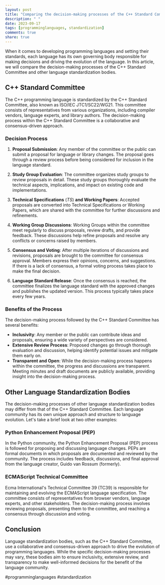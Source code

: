 ```yaml
---
layout: post
title: "Comparing the decision-making processes of the C++ Standard Committee and other language standardization bodies"
description: " "
date: 2023-09-17
tags: [programminglanguages, standardization]
comments: true
share: true
---
```


When it comes to developing programming languages and setting their standards, each language has its own governing body responsible for making decisions and driving the evolution of the language. In this article, we will compare the decision-making processes of the C++ Standard Committee and other language standardization bodies.

## C++ Standard Committee

The C++ programming language is standardized by the C++ Standard Committee, also known as ISO/IEC JTC1/SC22/WG21. This committee consists of representatives from various organizations, including compiler vendors, language experts, and library authors. The decision-making process within the C++ Standard Committee is a collaborative and consensus-driven approach.

### Decision Process

1. **Proposal Submission**: Any member of the committee or the public can submit a proposal for language or library changes. The proposal goes through a review process before being considered for inclusion in the language standard.

2. **Study Group Evaluation**: The committee organizes study groups to review proposals in detail. These study groups thoroughly evaluate the technical aspects, implications, and impact on existing code and implementations.

3. **Technical Specifications** (_TS_) **and Working Papers**: Accepted proposals are converted into Technical Specifications or Working Papers, which are shared with the committee for further discussions and refinements.

4. **Working Group Discussions**: Working Groups within the committee meet regularly to discuss proposals, review drafts, and provide feedback. These discussions help refine proposals and resolve any conflicts or concerns raised by members.

5. **Consensus and Voting**: After multiple iterations of discussions and revisions, proposals are brought to the committee for consensus approval. Members express their opinions, concerns, and suggestions. If there is a lack of consensus, a formal voting process takes place to make the final decision.

6. **Language Standard Release**: Once the consensus is reached, the committee finalizes the language standard with the approved changes and publishes the updated version. This process typically takes place every few years.

### Benefits of the Process

The decision-making process followed by the C++ Standard Committee has several benefits:

- **Inclusivity**: Any member or the public can contribute ideas and proposals, ensuring a wide variety of perspectives are considered.
- **Extensive Review Process**: Proposed changes go through thorough evaluation and discussion, helping identify potential issues and mitigate them early on.
- **Transparent and Open**: While the decision-making process happens within the committee, the progress and discussions are transparent. Meeting minutes and draft documents are publicly available, providing insight into the decision-making process.

## Other Language Standardization Bodies

The decision-making processes of other language standardization bodies may differ from that of the C++ Standard Committee. Each language community has its own unique approach and structure to language evolution. Let's take a brief look at two other examples:

### Python Enhancement Proposal (PEP)

In the Python community, the Python Enhancement Proposal (PEP) process is followed for proposing and discussing language changes. PEPs are  formal documents in which proposals are documented and reviewed by the community. The process includes feedback, discussions, and final approval from the language creator, Guido van Rossum (formerly).

### ECMAScript Technical Committee

Ecma International's Technical Committee 39 (TC39) is responsible for maintaining and evolving the ECMAScript language specification. The committee consists of representatives from browser vendors, language experts, and other stakeholders. The decision-making process involves reviewing proposals, presenting them to the committee, and reaching a consensus through discussion and voting.

## Conclusion

Language standardization bodies, such as the C++ Standard Committee, use a collaborative and consensus-driven approach to drive the evolution of programming languages. While the specific decision-making processes may vary, these bodies aim to ensure inclusivity, extensive review, and transparency to make well-informed decisions for the benefit of the language community.

#programminglanguages #standardization